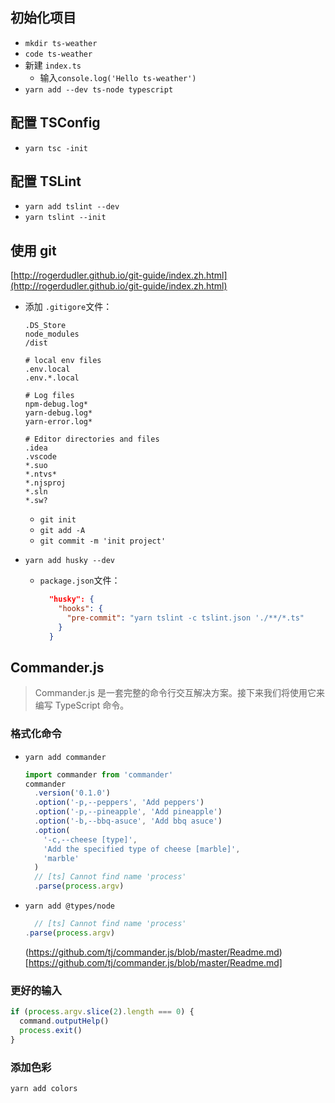 ## 初始化项目

- `mkdir ts-weather`
- `code ts-weather`
- 新建 `index.ts`
  - 输入`console.log('Hello ts-weather')`
- `yarn add --dev ts-node typescript`

## 配置 TSConfig

- `yarn tsc -init`

## 配置 TSLint

- `yarn add tslint --dev`
- `yarn tslint --init`

## 使用 git

[http://rogerdudler.github.io/git-guide/index.zh.html](http://rogerdudler.github.io/git-guide/index.zh.html)

- 添加 `.gitigore`文件：

  ```.gitigore
  .DS_Store
  node_modules
  /dist

  # local env files
  .env.local
  .env.*.local

  # Log files
  npm-debug.log*
  yarn-debug.log*
  yarn-error.log*

  # Editor directories and files
  .idea
  .vscode
  *.suo
  *.ntvs*
  *.njsproj
  *.sln
  *.sw?
  ```

  - `git init`
  - `git add -A`
  - `git commit -m 'init project'`

- `yarn add husky --dev`
  - `package.json`文件：
    ```json
      "husky": {
        "hooks": {
          "pre-commit": "yarn tslint -c tslint.json './**/*.ts"
        }
      }
    ```

## Commander.js

> Commander.js 是一套完整的命令行交互解决方案。接下来我们将使用它来编写 TypeScript 命令。

### 格式化命令

- `yarn add commander`

  ```js
  import commander from 'commander'
  commander
    .version('0.1.0')
    .option('-p,--peppers', 'Add peppers')
    .option('-p,--pineapple', 'Add pineapple')
    .option('-b,--bbq-asuce', 'Add bbq asuce')
    .option(
      '-c,--cheese [type]',
      'Add the specified type of cheese [marble]',
      'marble'
    )
    // [ts] Cannot find name 'process'
    .parse(process.argv)
  ```

- `yarn add @types/node`
  ```ts
    // [ts] Cannot find name 'process'
  .parse(process.argv)
  ```
  (https://github.com/tj/commander.js/blob/master/Readme.md)[https://github.com/tj/commander.js/blob/master/Readme.md]

### 更好的输入

```js
if (process.argv.slice(2).length === 0) {
  command.outputHelp()
  process.exit()
}
```

### 添加色彩

`yarn add colors`
